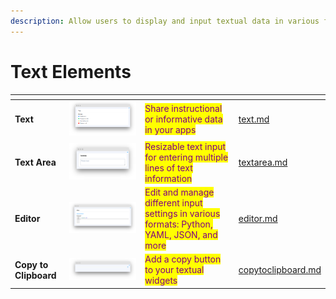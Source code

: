 ```yaml
---
description: Allow users to display and input textual data in various forms.
---
```


# Text Elements



<table data-view="cards"><thead><tr><th></th><th></th><th></th><th data-hidden data-card-target data-type="content-ref"></th></tr></thead><tbody><tr><td><strong>Text</strong></td><td><img src="../../../.gitbook/assets/widgets-Text.png" alt=""></td><td><mark style="color:purple;">Share instructional or informative data in your apps</mark></td><td><a href="text.md">text.md</a></td></tr><tr><td><strong>Text Area</strong></td><td><img src="../../../.gitbook/assets/widget-text-area.png" alt=""></td><td><mark style="color:purple;">Resizable text input for entering multiple lines of text information</mark></td><td><a href="textarea.md">textarea.md</a></td></tr><tr><td><strong>Editor</strong></td><td><img src="../../../.gitbook/assets/image (6).png" alt=""></td><td><mark style="color:purple;">Edit and manage different input settings in various formats: Python, YAML, JSON, and more</mark></td><td><a href="editor.md">editor.md</a></td></tr><tr><td><strong>Copy to Clipboard</strong></td><td><img src="../../../.gitbook/assets/widgets-CopyToClipboard.png" alt=""></td><td><mark style="color:purple;">Add a copy button to your textual widgets</mark></td><td><a href="copytoclipboard.md">copytoclipboard.md</a></td></tr></tbody></table>
